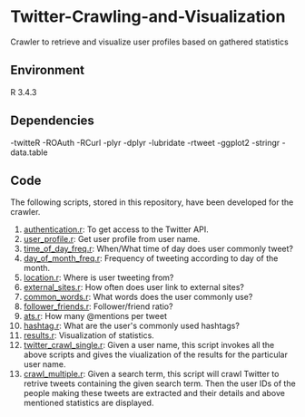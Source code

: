 # Twitter-Crawling-and-Visualization
Crawler to retrieve and visualize user profiles based on gathered statistics 

## Environment
R 3.4.3

## Dependencies  
-twitteR
-ROAuth
-RCurl
-plyr
-dplyr
-lubridate
-rtweet
-ggplot2
-stringr
-data.table

## Code
The following scripts, stored in this repository, have been developed for the crawler.
1. [authentication.r](https://github.com/asmitapoddar/Twitter-Crawling-and-Visualization/blob/master/authentication.r): To get access to the Twitter API.
2. [user_profile.r](https://github.com/asmitapoddar/Twitter-Crawling-and-Visualization/blob/master/user_profile.r): Get user profile from user name.
3. [time_of_day_freq.r](https://github.com/asmitapoddar/Twitter-Crawling-and-Visualization/blob/master/time_of_day_freq.r): When/What time of day does user commonly tweet?  
4. [day_of_month_freq.r](https://github.com/asmitapoddar/Twitter-Crawling-and-Visualization/blob/master/day_of_month_freq.r): Frequency of tweeting according to day of the month.
5. [location.r](https://github.com/asmitapoddar/Twitter-Crawling-and-Visualization/blob/master/location.r): Where is user tweeting from?
6. [external_sites.r](https://github.com/asmitapoddar/Twitter-Crawling-and-Visualization/blob/master/external_sites.r): How often does user link to external sites?
7. [common_words.r](https://github.com/asmitapoddar/Twitter-Crawling-and-Visualization/blob/master/common_words.r): What words does the user commonly use?
8. [follower_friends.r](https://github.com/asmitapoddar/Twitter-Crawling-and-Visualization/blob/master/follower_friends.r): Follower/friend ratio?
9. [ats.r](https://github.com/asmitapoddar/Twitter-Crawling-and-Visualization/blob/master/ats.r): How many @mentions per tweet
10. [hashtag.r](https://github.com/asmitapoddar/Twitter-Crawling-and-Visualization/blob/master/hashtag.r): What are the user's commonly used hashtags?
11. [results.r](https://github.com/asmitapoddar/Twitter-Crawling-and-Visualization/blob/master/results.r): Visualization of statistics.  
12. [twitter_crawl_single.r](https://github.com/asmitapoddar/Twitter-Crawling-and-Visualization/blob/master/twitter_crawl_single.r): Given a user name, this script invokes all the above scripts and gives the viualization of the results for the particular user name.
13. [crawl_multiple.r](https://github.com/asmitapoddar/Twitter-Crawling-and-Visualization/blob/master/crawl_multiple.r): Given a search term, this script will crawl Twitter to retrive tweets containing the given search term. Then the user IDs of the people making these tweets are extracted and their details and above mentioned statistics are displayed.

